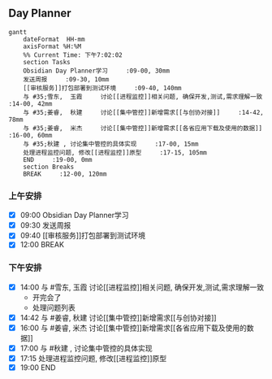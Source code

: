 ## Day Planner
```mermaid
gantt
    dateFormat  HH-mm
    axisFormat %H:%M
    %% Current Time: 下午7:02:02
    section Tasks
    Obsidian Day Planner学习     :09-00, 30mm
    发送周报     :09-30, 10mm
    [[审核服务]]打包部署到测试环境     :09-40, 140mm
    与 #35;雪东,  玉霞     讨论[[进程监控]]相关问题, 确保开发,测试,需求理解一致     :14-00, 42mm
    与 #35;姜睿,  秋建     讨论[[集中管控]]新增需求[[与创协对接]]     :14-42, 78mm
    与 #35;姜睿,  米杰     讨论[[集中管控]]新增需求[[各省应用下载及使用的数据]]     :16-00, 60mm
    与 #35;秋建 , 讨论集中管控的具体实现     :17-00, 15mm
    处理进程监控问题, 修改[[进程监控]]原型     :17-15, 105mm
    END     :19-00, 0mm
    section Breaks
    BREAK     :12-00, 120mm
```

### 上午安排
   
- [x] 09:00 Obsidian Day Planner学习
- [x] 09:30 发送周报
- [x] 09:40 [[审核服务]]打包部署到测试环境
- [x] 12:00 BREAK

### 下午安排

- [x] 14:00 与 #雪东,  玉霞     讨论[[进程监控]]相关问题, 确保开发,测试,需求理解一致
	- 开完会了
	- 处理问题列表
- [x] 14:42 与 #姜睿,  秋建     讨论[[集中管控]]新增需求[[与创协对接]]
- [x] 16:00 与 #姜睿,  米杰     讨论[[集中管控]]新增需求[[各省应用下载及使用的数据]]
- [x] 17:00 与 #秋建 , 讨论集中管控的具体实现
- [x] 17:15 处理进程监控问题, 修改[[进程监控]]原型
- [x] 19:00 END